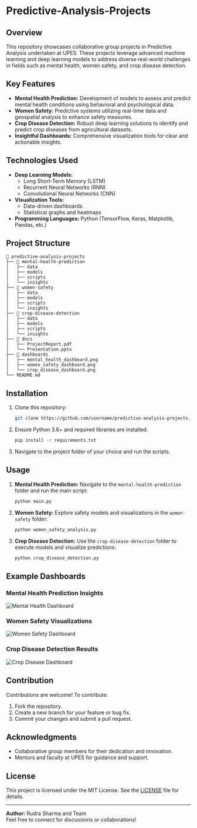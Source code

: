 # Predictive-Analysis-Projects

## Overview
This repository showcases collaborative group projects in Predictive Analysis undertaken at UPES. These projects leverage advanced machine learning and deep learning models to address diverse real-world challenges in fields such as mental health, women safety, and crop disease detection.

## Key Features
- **Mental Health Prediction:** Development of models to assess and predict mental health conditions using behavioral and psychological data.
- **Women Safety:** Predictive systems utilizing real-time data and geospatial analysis to enhance safety measures.
- **Crop Disease Detection:** Robust deep learning solutions to identify and predict crop diseases from agricultural datasets.
- **Insightful Dashboards:** Comprehensive visualization tools for clear and actionable insights.

## Technologies Used
- **Deep Learning Models:**
  - Long Short-Term Memory (LSTM)
  - Recurrent Neural Networks (RNN)
  - Convolutional Neural Networks (CNN)
- **Visualization Tools:**
  - Data-driven dashboards
  - Statistical graphs and heatmaps
- **Programming Languages:** Python (TensorFlow, Keras, Matplotlib, Pandas, etc.)

## Project Structure
```
📂 predictive-analysis-projects
├── 📁 mental-health-prediction
│   ├── data
│   ├── models
│   ├── scripts
│   └── insights
├── 📁 women-safety
│   ├── data
│   ├── models
│   ├── scripts
│   └── insights
├── 📁 crop-disease-detection
│   ├── data
│   ├── models
│   ├── scripts
│   └── insights
├── 📁 docs
│   ├── ProjectReport.pdf
│   └── Presentation.pptx
├── 📁 dashboards
│   ├── mental_health_dashboard.png
│   ├── women_safety_dashboard.png
│   └── crop_disease_dashboard.png
└── README.md
```

## Installation
1. Clone this repository:
   ```bash
   git clone https://github.com/username/predictive-analysis-projects.git
   ```
2. Ensure Python 3.8+ and required libraries are installed:
   ```bash
   pip install -r requirements.txt
   ```
3. Navigate to the project folder of your choice and run the scripts.

## Usage
1. **Mental Health Prediction:**
   Navigate to the `mental-health-prediction` folder and run the main script:
   ```bash
   python main.py
   ```
2. **Women Safety:**
   Explore safety models and visualizations in the `women-safety` folder:
   ```bash
   python women_safety_analysis.py
   ```
3. **Crop Disease Detection:**
   Use the `crop-disease-detection` folder to execute models and visualize predictions:
   ```bash
   python crop_disease_detection.py
   ```

## Example Dashboards
### Mental Health Prediction Insights
![Mental Health Dashboard](dashboards/mental_health_dashboard.png)

### Women Safety Visualizations
![Women Safety Dashboard](dashboards/women_safety_dashboard.png)

### Crop Disease Detection Results
![Crop Disease Dashboard](dashboards/crop_disease_dashboard.png)

## Contribution
Contributions are welcome! To contribute:
1. Fork the repository.
2. Create a new branch for your feature or bug fix.
3. Commit your changes and submit a pull request.

## Acknowledgments
- Collaborative group members for their dedication and innovation.
- Mentors and faculty at UPES for guidance and support.

## License
This project is licensed under the MIT License. See the [LICENSE](LICENSE) file for details.

---
**Author:** Rudra Sharma and Team  
Feel free to connect for discussions or collaborations!
